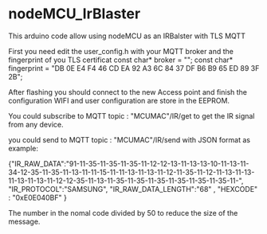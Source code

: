 # nodeMCU_IrBlaster
This arduino code allow using nodeMCU as an IRBalster with TLS MQTT

First you need edit the user_config.h with your MQTT broker and the fingerprint of you TLS certificat
const char*       broker      = ""; 
const char*       fingerprint = "DB 0E E4 F4 46 CD EA 92 A3 6C 84 37 DF B6 B9 65 ED 89 3F 2B";

After flashing you should connect to the new Access point and finish the configuration
WIFI and user configuration are store in the EEPROM.

You could subscribe to MQTT topic : "MCUMAC"/IR/get 
to get the IR signal from any device.

you could send to MQTT topic : "MCUMAC"/IR/send
with JSON format as example:

{"IR_RAW_DATA":"91-11-35-11-35-11-35-11-12-12-13-11-13-13-10-11-13-11-34-12-35-11-35-11-13-11-11-15-11-11-13-11-13-11-12-11-35-11-12-11-13-11-13-11-13-11-13-11-12-12-35-11-13-11-35-11-35-11-35-11-35-11-35-11-35-11-",
"IR_PROTOCOL":"SAMSUNG",
"IR_RAW_DATA_LENGTH":"68" , 
"HEXCODE" : "0xE0E040BF" }

The number in the nomal code divided by 50 to reduce the size of the message.
